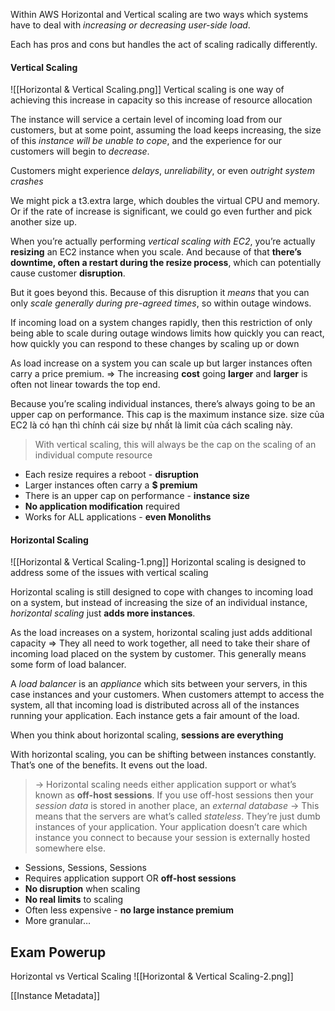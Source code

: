 Within AWS Horizontal and Vertical scaling are two ways which systems have to deal with *increasing or decreasing user-side load*.

Each has pros and cons but handles the act of scaling radically differently.
#### Vertical Scaling
![[Horizontal & Vertical Scaling.png]]
Vertical scaling is one way of achieving this increase in capacity so this increase of resource allocation

The instance will service a certain level of incoming load from our customers, but at some point, assuming the load keeps increasing, the size of this *instance will be unable to cope*, and the experience for our customers will begin to *decrease*.

Customers might experience *delays*, *unreliability*, or even *outright system crashes*

We might pick a t3.extra large, which doubles the virtual CPU and memory. Or if the rate of increase is significant, we could go even further and pick another size up.

When you’re actually performing *vertical scaling with EC2*, you’re actually **resizing** an EC2 instance when you scale. And because of that **there’s downtime, often a restart during the resize process**, which can potentially cause customer **disruption**.

But it goes beyond this. Because of this disruption it *means* that you can only *scale generally during pre-agreed times*, so within outage windows.

If incoming load on a system changes rapidly, then this restriction of only being able to scale during outage windows limits how quickly you can react, how quickly you can respond to these changes by scaling up or down

As load increase on a system you can scale up but larger instances often carry a price premium. ⇒ The increasing **cost** going **larger** and **larger** is often not linear towards the top end.

Because you’re scaling individual instances, there’s always going to be an upper cap on performance. This cap is the maximum instance size. size của EC2 là có hạn thì chính cái size bự nhất là limit của cách scaling này.

> With vertical scaling, this will always be the cap on the scaling of an individual compute resource

- Each resize requires a reboot - **disruption**
- Larger instances often carry a **$ premium**
- There is an upper cap on performance - **instance size**
- **No application modification** required
- Works for ALL applications - **even Monoliths**
#### Horizontal Scaling
![[Horizontal & Vertical Scaling-1.png]]
Horizontal scaling is designed to address some of the issues with vertical scaling

Horizontal scaling is still designed to cope with changes to incoming load on a system, but instead of increasing the size of an individual instance, *horizontal scaling* just **adds more instances**.

As the load increases on a system, horizontal scaling just adds additional capacity ⇒ They all need to work together, all need to take their share of incoming load placed on the system by customer. This generally means some form of load balancer.

A *load balancer* is an *appliance* which sits between your servers, in this case instances and your customers. When customers attempt to access the system, all that incoming load is distributed across all of the instances running your application. Each instance gets a fair amount of the load.

When you think about horizontal scaling, **sessions are everything**

With horizontal scaling, you can be shifting between instances constantly. That’s one of the benefits. It evens out the load.

> → Horizontal scaling needs either application support or what’s known as **off-host sessions**. If you use off-host sessions then your *session data* is stored in another place, an *external database* → This means that the servers are what’s called *stateless*. They’re just dumb instances of your application. Your application doesn’t care which instance you connect to because your session is externally hosted somewhere else.

- Sessions, Sessions, Sessions
- Requires application support OR **off-host sessions**
- **No disruption** when scaling
- **No real limits** to scaling
- Often less expensive - **no large instance premium**
- More granular…
## Exam Powerup
Horizontal vs Vertical Scaling
![[Horizontal & Vertical Scaling-2.png]]

[[Instance Metadata]]